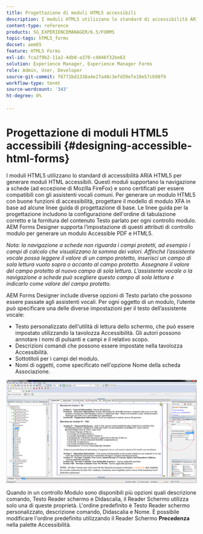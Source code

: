```yaml
---
title: Progettazione di moduli HTML5 accessibili
description: I moduli HTML5 utilizzano lo standard di accessibilità ARIA HTML5. Questi moduli supportano la navigazione a schede e sono certificati per la compatibilità con le utilità per la lettura dello schermo più comuni.
content-type: reference
products: SG_EXPERIENCEMANAGER/6.5/FORMS
topic-tags: hTML5_forms
docset: aem65
feature: HTML5 Forms
exl-id: fca2f9b2-11a2-4db0-a370-c4046f32be63
solution: Experience Manager, Experience Manager Forms
role: Admin, User, Developer
source-git-commit: f6771bd1338a4e27a48c3efd39efe18e57cb98f9
workflow-type: tm+mt
source-wordcount: '343'
ht-degree: 0%

---
```


# Progettazione di moduli HTML5 accessibili {#designing-accessible-html-forms}

I moduli HTML5 utilizzano lo standard di accessibilità ARIA HTML5 per generare moduli HTML accessibili. Questi moduli supportano la navigazione a schede (ad eccezione di Mozilla FireFox) e sono certificati per essere compatibili con gli assistenti vocali comuni. Per generare un modulo HTML5 con buone funzioni di accessibilità, progettare il modello di modulo XFA in base ad alcune linee guida di progettazione di base. Le linee guida per la progettazione includono la configurazione dell&#39;ordine di tabulazione corretto e la fornitura del contenuto Testo parlato per ogni controllo modulo. AEM Forms Designer supporta l’impostazione di questi attributi di controllo modulo per generare un modulo Accessible PDF e HTML5.

*Nota: la navigazione a schede non riguarda i campi protetti, ad esempio i campi di calcolo che visualizzano la somma dei valori. Affinché l’assistente vocale possa leggere il valore di un campo protetto, inserisci un campo di sola lettura vuoto sopra o accanto al campo protetto. Assegnare il valore del campo protetto al nuovo campo di sola lettura. L’assistente vocale o la navigazione a schede può scegliere questo campo di sola lettura e indicarlo come valore del campo protetto.*

AEM Forms Designer include diverse opzioni di Testo parlato che possono essere passate agli assistenti vocali. Per ogni oggetto di un modulo, l’utente può specificare una delle diverse impostazioni per il testo dell’assistente vocale:

* Testo personalizzato dell&#39;utilità di lettura dello schermo, che può essere impostato utilizzando la tavolozza Accessibilità. Gli autori possono annotare i nomi di pulsanti e campi e il relativo scopo.
* Descrizioni comandi che possono essere impostate nella tavolozza Accessibilità.
* Sottotitoli per i campi del modulo.
* Nomi di oggetti, come specificato nell&#39;opzione Nome della scheda Associazione.

![accessibilità](assets/accessibility.png)

Quando in un controllo Modulo sono disponibili più opzioni quali descrizione comando, Testo Reader schermo e Didascalia, il Reader Schermo utilizza solo una di queste proprietà. L&#39;ordine predefinito è Testo Reader schermo personalizzato, descrizione comando, Didascalia e Nome. È possibile modificare l&#39;ordine predefinito utilizzando il Reader Schermo **Precedenza** nella palette Accessibilità.

